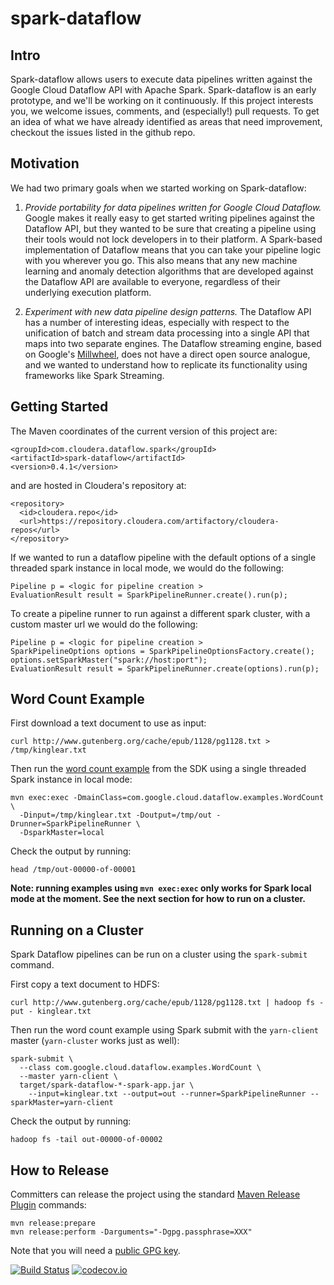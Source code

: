 spark-dataflow
==============

## Intro

Spark-dataflow allows users to execute data pipelines written against the Google Cloud Dataflow API
with Apache Spark. Spark-dataflow is an early prototype, and we'll be working on it continuously.
If this project interests you, we welcome issues, comments, and (especially!) pull requests.
To get an idea of what we have already identified as
areas that need improvement, checkout the issues listed in the github repo.

## Motivation

We had two primary goals when we started working on Spark-dataflow:

1. *Provide portability for data pipelines written for Google Cloud Dataflow.* Google makes
it really easy to get started writing pipelines against the Dataflow API, but they wanted
to be sure that creating a pipeline using their tools would not lock developers in to their
platform. A Spark-based implementation of Dataflow means that you can take your pipeline
logic with you wherever you go. This also means that any new machine learning and anomaly
detection algorithms that are developed against the Dataflow API are available to everyone,
regardless of their underlying execution platform.

2. *Experiment with new data pipeline design patterns.* The Dataflow API has a number of
interesting ideas, especially with respect to the unification of batch and stream data
processing into a single API that maps into two separate engines. The Dataflow streaming
engine, based on Google's [Millwheel](http://research.google.com/pubs/pub41378.html), does
not have a direct open source analogue, and we wanted to understand how to replicate its
functionality using frameworks like Spark Streaming.

## Getting Started

The Maven coordinates of the current version of this project are:

    <groupId>com.cloudera.dataflow.spark</groupId>
    <artifactId>spark-dataflow</artifactId>
    <version>0.4.1</version>
    
and are hosted in Cloudera's repository at:

    <repository>
      <id>cloudera.repo</id>
      <url>https://repository.cloudera.com/artifactory/cloudera-repos</url>
    </repository>

If we wanted to run a dataflow pipeline with the default options of a single threaded spark
instance in local mode, we would do the following:

    Pipeline p = <logic for pipeline creation >
    EvaluationResult result = SparkPipelineRunner.create().run(p);

To create a pipeline runner to run against a different spark cluster, with a custom master url we
would do the following:

    Pipeline p = <logic for pipeline creation >
    SparkPipelineOptions options = SparkPipelineOptionsFactory.create();
    options.setSparkMaster("spark://host:port");
    EvaluationResult result = SparkPipelineRunner.create(options).run(p);

## Word Count Example

First download a text document to use as input:

    curl http://www.gutenberg.org/cache/epub/1128/pg1128.txt > /tmp/kinglear.txt

Then run the [word count example][wc] from the SDK using a single threaded Spark instance
in local mode:

    mvn exec:exec -DmainClass=com.google.cloud.dataflow.examples.WordCount \
      -Dinput=/tmp/kinglear.txt -Doutput=/tmp/out -Drunner=SparkPipelineRunner \
      -DsparkMaster=local

Check the output by running:

    head /tmp/out-00000-of-00001

__Note: running examples using `mvn exec:exec` only works for Spark local mode at the
moment. See the next section for how to run on a cluster.__

[wc]: https://github.com/GoogleCloudPlatform/DataflowJavaSDK/blob/master/examples/src/main/java/com/google/cloud/dataflow/examples/WordCount.java

## Running on a Cluster

Spark Dataflow pipelines can be run on a cluster using the `spark-submit` command.

First copy a text document to HDFS:

    curl http://www.gutenberg.org/cache/epub/1128/pg1128.txt | hadoop fs -put - kinglear.txt

Then run the word count example using Spark submit with the `yarn-client` master
(`yarn-cluster` works just as well):

    spark-submit \
      --class com.google.cloud.dataflow.examples.WordCount \
      --master yarn-client \
      target/spark-dataflow-*-spark-app.jar \
        --input=kinglear.txt --output=out --runner=SparkPipelineRunner --sparkMaster=yarn-client

Check the output by running:

    hadoop fs -tail out-00000-of-00002

## How to Release

Committers can release the project using the standard [Maven Release Plugin](http://maven.apache.org/maven-release/maven-release-plugin/) commands:

    mvn release:prepare
    mvn release:perform -Darguments="-Dgpg.passphrase=XXX"

Note that you will need a [public GPG key](http://www.apache.org/dev/openpgp.html).

[![Build Status](https://travis-ci.org/cloudera/spark-dataflow.png?branch=master)](https://travis-ci.org/cloudera/spark-dataflow)
[![codecov.io](https://codecov.io/github/cloudera/spark-dataflow/coverage.svg?branch=master)](https://codecov.io/github/cloudera/spark-dataflow?branch=master)

